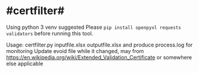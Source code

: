 #certfilter#
=============
Using python 3 venv suggested
Please `pip install openpyxl requests validators` before running this tool.

Usage: certfilter.py inputfile.xlsx outputfile.xlsx
and produce process.log for monitoring
Update evoid file while it changed, may from https://en.wikipedia.org/wiki/Extended_Validation_Certificate or somewhere else applicable
